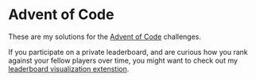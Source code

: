 # Advent of Code

These are my solutions for the [Advent of Code](https://adventofcode.com) challenges.

If you participate on a private leaderboard, and are curious how you rank against your fellow players over time, you might want to check out my [leaderboard visualization extenstion](https://github.com/amochtar/aoc-ranking-extension).
